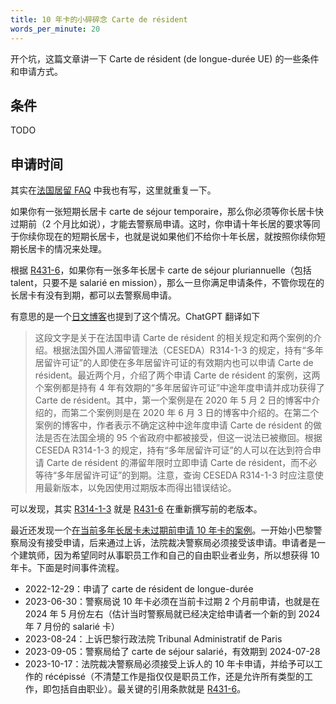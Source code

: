 ```yaml
---
title: 10 年卡的小碎碎念 Carte de résident
words_per_minute: 20
---
```


开个坑，这篇文章讲一下 Carte de résident (de longue-durée UE) 的一些条件和申请方式。

## 条件

TODO

## 申请时间

其实在[法国居留 FAQ](/tds/faq/) 中我也有写，这里就重复一下。

如果你有一张短期长居卡 carte de séjour temporaire，那么你必须等你长居卡快过期前（2 个月比如说），才能去警察局申请。这时，你申请十年长居的要求等同于你续你现在的短期长居卡，也就是说如果他们不给你十年长居，就按照你续你短期长居卡的情况来处理。

根据 [R431-6](https://www.legifrance.gouv.fr/codes/article_lc/LEGIARTI000042806996)，如果你有一张多年长居卡 carte de séjour pluriannuelle（包括 talent，只要不是 salarié en mission），那么一旦你满足申请条件，不管你现在的长居卡有没有到期，都可以去警察局申请。

有意思的是一个[日文博客](http://okamotohirotugu.blog130.fc2.com/blog-entry-1164.html)也提到了这个情况。ChatGPT 翻译如下
> 这段文字是关于在法国申请 Carte de résident 的相关规定和两个案例的介绍。根据法国外国人滞留管理法（CESEDA）R314-1-3 的规定，持有“多年居留许可证”的人即使在多年居留许可证的有效期内也可以申请 Carte de résident。最近两个月，介绍了两个申请 Carte de résident 的案例，这两个案例都是持有 4 年有效期的“多年居留许可证”中途年度申请并成功获得了 Carte de résident。其中，第一个案例是在 2020 年 5 月 2 日的博客中介绍的，而第二个案例则是在 2020 年 6 月 3 日的博客中介绍的。在第二个案例的博客中，作者表示不确定这种中途年度申请 Carte de résident 的做法是否在法国全境的 95 个省政府中都被接受，但这一说法已被撤回。根据 CESEDA R314-1-3 的规定，持有“多年居留许可证”的人可以在达到符合申请 Carte de résident 的滞留年限时立即申请 Carte de résident，而不必等待“多年居留许可证”的到期。注意，查询 CESEDA R314-1-3 时应注意使用最新版本，以免因使用过期版本而得出错误结论。

可以发现，其实 [R314-1-3](https://www.legifrance.gouv.fr/codes/article_lc/LEGIARTI000033332680/2023-05-09) 就是 [R431-6](https://www.legifrance.gouv.fr/codes/article_lc/LEGIARTI000042806996) 在重新撰写前的老版本。

最近还发现一个[在当前多年长居卡未过期前申请 10 年卡的案例](https://justice.pappers.fr/decision/277e2da9365f7b5dfacca6f5f8b06f465dbd2c1a)。一开始小巴黎警察局没有接受申请，后来通过上诉，法院裁决警察局必须接受该申请。申请者是一个建筑师，因为希望同时从事职员工作和自己的自由职业者业务，所以想获得 10 年卡。下面是时间事件流程。

- 2022-12-29：申请了 carte de résident de longue-durée
- 2023-06-30：警察局说 10 年卡必须在当前卡过期 2 个月前申请，也就是在 2024 年 5 月份左右（估计当时警察局就已经决定给申请者一个新的到 2024 年 7 月份的 salarié 卡）
- 2023-08-24：上诉巴黎行政法院 Tribunal Administratif de Paris
- 2023-09-05：警察局给了 carte de séjour salarié，有效期到 2024-07-28
- 2023-10-17：法院裁决警察局必须接受上诉人的 10 年卡申请，并给予可以工作的 récépissé（不清楚工作是指仅仅是职员工作，还是允许所有类型的工作，即包括自由职业）。最关键的引用条款就是 [R431-6](https://www.legifrance.gouv.fr/codes/article_lc/LEGIARTI000042806996)。
